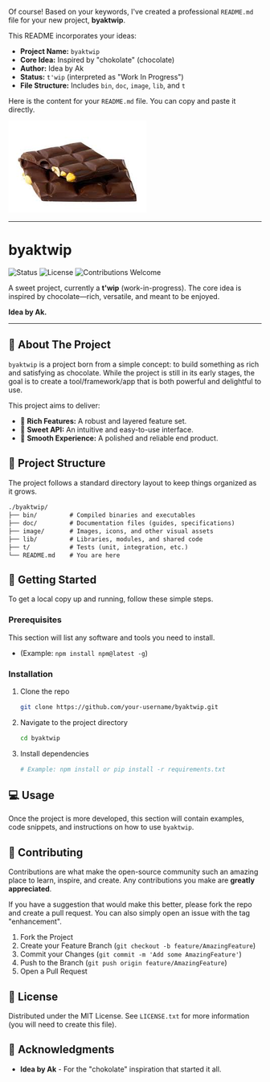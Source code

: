 Of course! Based on your keywords, I've created a professional `README.md` file for your new project, **byaktwip**.

This README incorporates your ideas:
*   **Project Name:** `byaktwip`
*   **Core Idea:** Inspired by "chokolate" (chocolate)
*   **Author:** Idea by Ak
*   **Status:** `t'wip` (interpreted as "Work In Progress")
*   **File Structure:** Includes `bin`, `doc`, `image`, `lib`, and `t`

Here is the content for your `README.md` file. You can copy and paste it directly.

<img src="./matrix/cec/image/logon.jpg">

---

# byaktwip

![Status](https://img.shields.io/badge/status-t'wip-orange)
![License](https://img.shields.io/badge/license-MIT-blue)
![Contributions Welcome](https://img.shields.io/badge/contributions-welcome-brightgreen.svg)

A sweet project, currently a **t'wip** (work-in-progress). The core idea is inspired by chocolate—rich, versatile, and meant to be enjoyed.

**Idea by Ak.**

---

## 📖 About The Project

`byaktwip` is a project born from a simple concept: to build something as rich and satisfying as chocolate. While the project is still in its early stages, the goal is to create a tool/framework/app that is both powerful and delightful to use.

This project aims to deliver:
*   🍫 **Rich Features:** A robust and layered feature set.
*   🍬 **Sweet API:** An intuitive and easy-to-use interface.
*   🍰 **Smooth Experience:** A polished and reliable end product.

## 📂 Project Structure

The project follows a standard directory layout to keep things organized as it grows.

```
./byaktwip/
├── bin/         # Compiled binaries and executables
├── doc/         # Documentation files (guides, specifications)
├── image/       # Images, icons, and other visual assets
├── lib/         # Libraries, modules, and shared code
├── t/           # Tests (unit, integration, etc.)
└── README.md    # You are here
```

## 🚀 Getting Started

To get a local copy up and running, follow these simple steps.

### Prerequisites

This section will list any software and tools you need to install.
*   (Example: `npm install npm@latest -g`)

### Installation

1.  Clone the repo
    ```sh
    git clone https://github.com/your-username/byaktwip.git
    ```
2.  Navigate to the project directory
    ```sh
    cd byaktwip
    ```
3.  Install dependencies
    ```sh
    # Example: npm install or pip install -r requirements.txt
    ```

## 💻 Usage

Once the project is more developed, this section will contain examples, code snippets, and instructions on how to use `byaktwip`.

## 🤝 Contributing

Contributions are what make the open-source community such an amazing place to learn, inspire, and create. Any contributions you make are **greatly appreciated**.

If you have a suggestion that would make this better, please fork the repo and create a pull request. You can also simply open an issue with the tag "enhancement".

1.  Fork the Project
2.  Create your Feature Branch (`git checkout -b feature/AmazingFeature`)
3.  Commit your Changes (`git commit -m 'Add some AmazingFeature'`)
4.  Push to the Branch (`git push origin feature/AmazingFeature`)
5.  Open a Pull Request

## 📜 License

Distributed under the MIT License. See `LICENSE.txt` for more information (you will need to create this file).

## 🙏 Acknowledgments

*   **Idea by Ak** - For the "chokolate" inspiration that started it all.